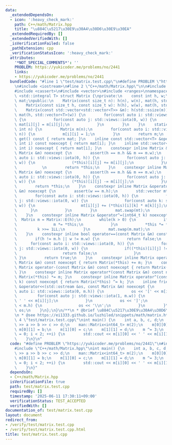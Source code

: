 ```yaml
---
data:
  _extendedDependsOn:
  - icon: ':heavy_check_mark:'
    path: C++/math/Matrix.hpp
    title: "\u884C\u5217\u30E9\u30A4\u30D6\u30E9\u30EA"
  _extendedRequiredBy: []
  _extendedVerifiedWith: []
  _isVerificationFailed: false
  _pathExtension: cpp
  _verificationStatusIcon: ':heavy_check_mark:'
  attributes:
    '*NOT_SPECIAL_COMMENTS*': ''
    PROBLEM: https://yukicoder.me/problems/no/2441
    links:
    - https://yukicoder.me/problems/no/2441
  bundledCode: "#line 1 \"test/matrix.test.cpp\"\n#define PROBLEM \"https://yukicoder.me/problems/no/2441\"\
    \n#include <iostream>\n#line 2 \"C++/math/Matrix.hpp\"\n\n#include <ostream>\n\
    #include <cassert>\n#include <vector>\n#include <ranges>\nnamespace man {\ntemplate\
    \ <std::integral T> struct Matrix {\nprivate:\n    const int h, w;\n    std::vector<std::vector<T>>\
    \ mat;\npublic:\n    Matrix(const size_t n): h(n), w(n), mat(h, std::vector<T>(w)){}\n\
    \    Matrix(const size_t h, const size_t w): h(h), w(w), mat(h, std::vector<T>(w)){}\n\
    \    Matrix(const std::vector<std::vector<T>> &m): h(std::ssize(m)), w(std::ssize(m.front())),\
    \ mat(h, std::vector<T>(w)) {\n        for(const auto i: std::views::iota(0, h))\
    \ {\n            for(const auto j: std::views::iota(0, w)) {\n               \
    \ mat[i][j] = m[i][j];\n            }\n        }\n    }\n    static Matrix E(const\
    \ int n) {\n        Matrix m(n);\n        for(const auto i: std::views::iota(0,\
    \ n)) {\n            m[i][i] = 1;\n        }\n        return m;\n    }\n    std::vector<std::vector<T>>\
    \ get() const { return mat; }\n    inline const std::vector<T> &operator[](const\
    \ int i) const noexcept { return mat[i]; }\n    inline std::vector<T> &operator[](const\
    \ int i) noexcept { return mat[i]; }\n    constexpr inline Matrix &operator+=(const\
    \ Matrix &m) noexcept {\n        assert(h == m.h && m == m.w);\n        for(const\
    \ auto i: std::views::iota(0, h)) {\n            for(const auto j: std::views::iota(0,\
    \ w)) {\n                (*this)[i][j] += m[i][j];\n            }\n        } \
    \           \n        return *this;\n    }\n    constexpr inline Matrix &operator-=(const\
    \ Matrix &m) noexcept {\n        assert(h == m.h && m == m.w);\n        for(const\
    \ auto i: std::views::iota(0, h)) {\n            for(const auto j: std::views::iota(0,\
    \ w)) {\n                (*this)[i][j] -= m[i][j];\n            }\n        }\n\
    \        return *this;\n    }\n    constexpr inline Matrix &operator*=(const Matrix\
    \ &m) noexcept {\n        assert(w == m.h);\n        std::vector mt(h, std::vector<T>(m.w));\n\
    \        for(const auto i: std::views::iota(0, h)) {\n            for(const auto\
    \ j: std::views::iota(0, w)) {\n                for(const auto k: std::views::iota(0,\
    \ w)) {\n                    mt[i][j] += (*this)[i][k] * m[k][j];\n          \
    \      }\n            }\n        }\n        mat.swap(mt);\n        return *this;\n\
    \    }\n    constexpr inline Matrix &operator^=(int64_t k) noexcept {\n      \
    \  Matrix m = Matrix::E(h);\n        while(k > 0) {\n            if(k & 1) {\n\
    \                m *= *this;\n            }\n            *this *= *this;\n   \
    \         k >>= 1LL;\n        }\n        mat.swap(m.mat);\n        return *this;\n\
    \    }\n    constexpr inline bool operator==(const Matrix &m) const noexcept {\n\
    \        if(h != m.h || w != m.w) {\n            return false;\n        }\n  \
    \      for(const auto i: std::views::iota(0, h)) {\n            for(const auto\
    \ j: std::views::iota(0, w)) {\n                if((*this)[i][j] != m[i][j]) {\n\
    \                    return false;\n                }\n            }\n       \
    \ }\n        return true;\n    }\n    constexpr inline Matrix operator+(const\
    \ Matrix &m) const noexcept { return Matrix(*this) += m; }\n    constexpr inline\
    \ Matrix operator-(const Matrix &m) const noexcept { return Matrix(*this) -= m;\
    \ }\n    constexpr inline Matrix operator*(const Matrix &m) const noexcept { return\
    \ Matrix(*this) *= m; }\n    constexpr inline Matrix operator^(const long long\
    \ k) const noexcept { return Matrix(*this) ^= k; }\n    inline friend std::ostream\
    \ &operator<<(std::ostream &os, const Matrix &m) noexcept {\n        for(const\
    \ auto i: std::views::iota(0, m.h)) {\n            os << '[' << m[i][0];\n   \
    \         for(const auto j: std::views::iota(1, m.w)) {\n                os <<\
    \ ' ' << m[i][j];\n            }\n            os << ']';\n            if(i + 1\
    \ < m.h) {\n                os << '\\n';\n            }\n        }\n        return\
    \ os;\n    }\n};\n}\n/**\n * @brief \u884C\u5217\u30E9\u30A4\u30D6\u30E9\u30EA\
    \n * @see https://ei1333.github.io/luzhiled/snippets/math/matrix.html\n */\n#line\
    \ 4 \"test/matrix.test.cpp\"\nint main() {\n    int a, b, c, d;\n    std::cin\
    \ >> a >> b >> c >> d;\n    man::Matrix<int64_t> m(2);\n    m[0][0] = a;\n   \
    \ m[0][1] = b;\n    m[1][0] = c;\n    m[1][1] = d;\n    m ^= 3;\n    for(int i\
    \ = 0; i < 2; ++i) {\n        std::cout << m[i][0] << ' ' << m[i][1] << '\\n';\n\
    \    }\n}\n"
  code: "#define PROBLEM \"https://yukicoder.me/problems/no/2441\"\n#include <iostream>\n\
    #include \"C++/math/Matrix.hpp\"\nint main() {\n    int a, b, c, d;\n    std::cin\
    \ >> a >> b >> c >> d;\n    man::Matrix<int64_t> m(2);\n    m[0][0] = a;\n   \
    \ m[0][1] = b;\n    m[1][0] = c;\n    m[1][1] = d;\n    m ^= 3;\n    for(int i\
    \ = 0; i < 2; ++i) {\n        std::cout << m[i][0] << ' ' << m[i][1] << '\\n';\n\
    \    }\n}"
  dependsOn:
  - C++/math/Matrix.hpp
  isVerificationFile: true
  path: test/matrix.test.cpp
  requiredBy: []
  timestamp: '2025-06-11 17:30:11+09:00'
  verificationStatus: TEST_ACCEPTED
  verifiedWith: []
documentation_of: test/matrix.test.cpp
layout: document
redirect_from:
- /verify/test/matrix.test.cpp
- /verify/test/matrix.test.cpp.html
title: test/matrix.test.cpp
---
```

